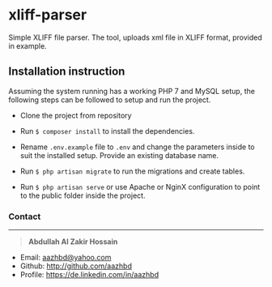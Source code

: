 # xliff-parser

Simple XLIFF file parser. The tool, uploads xml file in XLIFF format, provided in example.

## Installation instruction

Assuming the system running has a working PHP 7 and MySQL setup, the following steps can be followed to setup and run the project.

- Clone the project from repository

- Run ```$ composer install``` to install the dependencies.

- Rename ```.env.example``` file to ```.env``` and change the parameters inside to suit the installed setup. Provide an existing database name.

- Run ```$ php artisan migrate``` to run the migrations and create tables.

- Run ```$ php artisan serve``` or use Apache or NginX configuration to point to the public folder inside the project.

### Contact
-----------

> **Abdullah Al Zakir Hossain**

- Email:   <aazhbd@yahoo.com>
- Github:   <http://github.com/aazhbd>
- Profile:   <https://de.linkedin.com/in/aazhbd>